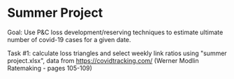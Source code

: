 # Summer Project

Goal: Use P&C loss development/reserving techniques to estimate ultimate number of covid-19 cases for a given date.

Task #1: calculate loss triangles and select weekly link ratios using "summer project.xlsx", data from https://covidtracking.com/
(Werner Modlin Ratemaking - pages 105-109)
